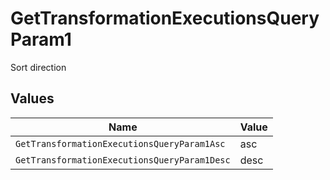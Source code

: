 # GetTransformationExecutionsQueryParam1

Sort direction


## Values

| Name                                         | Value                                        |
| -------------------------------------------- | -------------------------------------------- |
| `GetTransformationExecutionsQueryParam1Asc`  | asc                                          |
| `GetTransformationExecutionsQueryParam1Desc` | desc                                         |